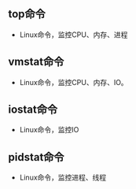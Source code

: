 ## top命令
- Linux命令，监控CPU、内存、进程

## vmstat命令
- Linux命令，监控CPU、内存、IO。

## iostat命令
- Linux命令，监控IO

## pidstat命令
- Linux命令，监控进程、线程